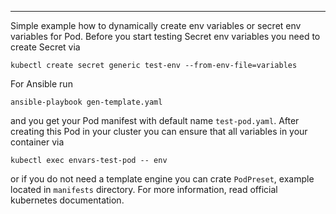 ---


Simple example how to dynamically create env variables or secret env variables for Pod. Before you start testing Secret env variables you need to create Secret via

```
kubectl create secret generic test-env --from-env-file=variables
```

For Ansible run 

```
ansible-playbook gen-template.yaml
```

and you get your Pod manifest with default name `test-pod.yaml`. After creating this Pod in your cluster you can ensure that all variables
in your container via

```
kubectl exec envars-test-pod -- env
```

or if you do not need a template engine you can crate `PodPreset`, example located in `manifests` directory. For more information, read official kubernetes documentation.
